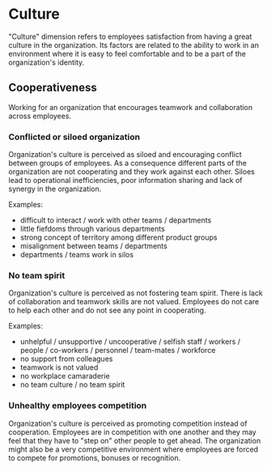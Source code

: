 # Culture

"Culture" dimension refers to employees satisfaction from having a great culture in the organization. Its factors are related to the ability to work in an environment where it is easy to feel comfortable and to be a part of the organization's identity.

## Cooperativeness

Working for an organization that encourages teamwork and collaboration across employees.	

### Conflicted or siloed organization	

Organization's culture is perceived as siloed and encouraging conflict between groups of employees. As a consequence different parts of the organization are not cooperating and they work against each other. Siloes lead to operational inefficiencies, poor information sharing and lack of synergy in the organization.

Examples:

* difficult to interact / work with other teams / departments
* little fiefdoms through various departments
* strong concept of territory among different product groups
* misalignment between teams / departments
* departments / teams work in silos

### No team spirit

Organization's culture is perceived as not fostering team spirit. There is lack of collaboration and teamwork skills are not valued. Employees do not care to help each other and do not see any point in cooperating.

Examples:

* unhelpful / unsupportive / uncooperative / selfish staff / workers / people / co-workers / personnel / team-mates / workforce
* no support from colleagues
* teamwork is not valued
* no workplace camaraderie
* no team culture / no team spirit

### Unhealthy employees competition

Organization's culture is perceived as promoting competition instead of cooperation. Employees are in competition with one another and they may feel that they have to "step on" other people to get ahead. The organization might also be a very competitive environment where employees are forced to compete for promotions, bonuses or recognition.


